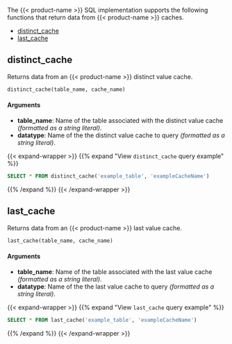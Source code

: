 
The {{< product-name >}} SQL implementation supports the following functions
that return data from {{< product-name >}} caches.

- [distinct_cache](#distinct_cache)
- [last_cache](#last_cache)

## distinct_cache

Returns data from an {{< product-name >}} distinct value cache.

```sql
distinct_cache(table_name, cache_name)
```

#### Arguments

- **table_name**: Name of the table associated with the distinct value cache
  _(formatted as a string literal)_.
- **datatype**: Name of the the distinct value cache to query 
  _(formatted as a string literal)_.

{{< expand-wrapper >}}
{{% expand "View `distinct_cache` query example" %}}

```sql
SELECT * FROM distinct_cache('example_table', 'exampleCacheName')
```

{{% /expand %}}
{{< /expand-wrapper >}}

## last_cache

Returns data from an {{< product-name >}} last value cache.

```sql
last_cache(table_name, cache_name)
```

#### Arguments

- **table_name**: Name of the table associated with the last value cache
  _(formatted as a string literal)_.
- **datatype**: Name of the the last value cache to query 
  _(formatted as a string literal)_.

{{< expand-wrapper >}}
{{% expand "View `last_cache` query example" %}}

```sql
SELECT * FROM last_cache('example_table', 'exampleCacheName')
```

{{% /expand %}}
{{< /expand-wrapper >}}
